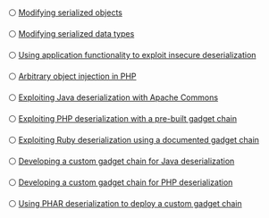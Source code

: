 ⚪ [Modifying serialized objects](https://portswigger.net/web-security/deserialization/exploiting/lab-deserialization-modifying-serialized-objects)


⚪ [Modifying serialized data types](https://portswigger.net/web-security/deserialization/exploiting/lab-deserialization-modifying-serialized-data-types)


⚪ [Using application functionality to exploit insecure deserialization](https://portswigger.net/web-security/deserialization/exploiting/lab-deserialization-using-application-functionality-to-exploit-insecure-deserialization)


⚪ [Arbitrary object injection in PHP](https://portswigger.net/web-security/deserialization/exploiting/lab-deserialization-arbitrary-object-injection-in-php)


⚪ [Exploiting Java deserialization with Apache Commons](https://portswigger.net/web-security/deserialization/exploiting/lab-deserialization-exploiting-java-deserialization-with-apache-commons)


⚪ [Exploiting PHP deserialization with a pre-built gadget chain](https://portswigger.net/web-security/deserialization/exploiting/lab-deserialization-exploiting-php-deserialization-with-a-pre-built-gadget-chain)


⚪ [Exploiting Ruby deserialization using a documented gadget chain](https://portswigger.net/web-security/deserialization/exploiting/lab-deserialization-exploiting-ruby-deserialization-using-a-documented-gadget-chain)


⚪ [Developing a custom gadget chain for Java deserialization](https://portswigger.net/web-security/deserialization/exploiting/lab-deserialization-developing-a-custom-gadget-chain-for-java-deserialization)


⚪ [Developing a custom gadget chain for PHP deserialization](https://portswigger.net/web-security/deserialization/exploiting/lab-deserialization-developing-a-custom-gadget-chain-for-php-deserialization)


⚪ [Using PHAR deserialization to deploy a custom gadget chain](https://portswigger.net/web-security/deserialization/exploiting/lab-deserialization-using-phar-deserialization-to-deploy-a-custom-gadget-chain)
